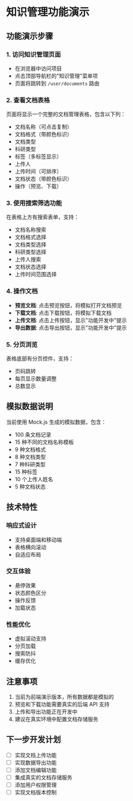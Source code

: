 # 知识管理功能演示

## 功能演示步骤

### 1. 访问知识管理页面

- 在浏览器中访问项目
- 点击顶部导航栏的"知识管理"菜单项
- 页面将跳转到 `/user/documents` 路由

### 2. 查看文档表格

页面将显示一个完整的文档管理表格，包含以下列：

- 文档名称（可点击复制）
- 文档格式（带颜色标识）
- 文档类型
- 科研类型
- 标签（多标签显示）
- 上传人
- 上传时间（可排序）
- 文档状态（带颜色标识）
- 操作（预览、下载）

### 3. 使用搜索筛选功能

在表格上方有搜索表单，支持：

- 文档名称搜索
- 文档格式选择
- 文档类型选择
- 科研类型选择
- 上传人搜索
- 文档状态选择
- 上传时间范围选择

### 4. 操作文档

- **预览文档**: 点击预览按钮，将模拟打开文档预览
- **下载文档**: 点击下载按钮，将模拟下载文档
- **上传文档**: 点击上传按钮，显示"功能开发中"提示
- **导出数据**: 点击导出按钮，显示"功能开发中"提示

### 5. 分页浏览

表格底部有分页控件，支持：

- 页码跳转
- 每页显示数量调整
- 总数显示

## 模拟数据说明

当前使用 Mock.js 生成的模拟数据，包含：

- 100 条文档记录
- 15 种不同的文档名称模板
- 9 种文档格式
- 8 种文档类型
- 7 种科研类型
- 15 种标签
- 10 个上传人姓名
- 5 种文档状态

## 技术特性

### 响应式设计

- 支持桌面端和移动端
- 表格横向滚动
- 自适应布局

### 交互体验

- 悬停效果
- 状态颜色区分
- 操作反馈
- 加载状态

### 性能优化

- 虚拟滚动支持
- 分页加载
- 搜索防抖
- 缓存优化

## 注意事项

1. 当前为前端演示版本，所有数据都是模拟的
2. 预览和下载功能需要真实的后端 API 支持
3. 上传和导出功能正在开发中
4. 建议在真实环境中配置文档存储服务

## 下一步开发计划

- [ ] 实现文档上传功能
- [ ] 实现数据导出功能
- [ ] 添加文档编辑功能
- [ ] 集成真实的文档存储服务
- [ ] 添加用户权限管理
- [ ] 实现文档版本控制
